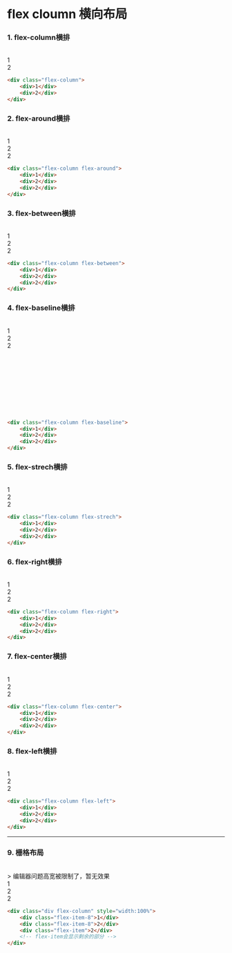# flex cloumn 横向布局

### 1. flex-column横排
<br/>
<div class="div flex-column">
	<div>1</div>
	<div>2</div>
</div>

```html
<div class="flex-column">
	<div>1</div>
	<div>2</div>
</div>
```

### 2. flex-around横排
<br/>
<div class="div flex-column flex-around">
	<div>1</div>
	<div>2</div>
	<div>2</div>
</div>

```html
<div class="flex-column flex-around">
	<div>1</div>
	<div>2</div>
	<div>2</div>
</div>
```

### 3. flex-between横排
<br/>
<div class="div flex-column flex-between">
	<div>1</div>
	<div>2</div>
	<div>2</div>
</div>

```html
<div class="flex-column flex-between">
	<div>1</div>
	<div>2</div>
	<div>2</div>
</div>
```

### 4. flex-baseline横排
<br/>
<div class="div flex-column flex-baseline" style="height:200px;">
	<div>1</div>
	<div>2</div>
	<div>2</div>
</div>

```html
<div class="flex-column flex-baseline">
	<div>1</div>
	<div>2</div>
	<div>2</div>
</div>
```

### 5. flex-strech横排
<br/>
<div class="div flex-column flex-strech" >
	<div>1</div>
	<div>2</div>
	<div>2</div>
</div>

```html
<div class="flex-column flex-strech">
	<div>1</div>
	<div>2</div>
	<div>2</div>
</div>
```

### 6. flex-right横排
<br/>
<div class="div flex-column flex-right" >
	<div>1</div>
	<div>2</div>
	<div>2</div>
</div>

```html
<div class="flex-column flex-right">
	<div>1</div>
	<div>2</div>
	<div>2</div>
</div>
```
### 7. flex-center横排
<br/>
<div class="div flex-column flex-center" >
	<div>1</div>
	<div>2</div>
	<div>2</div>
</div>

```html
<div class="flex-column flex-center">
	<div>1</div>
	<div>2</div>
	<div>2</div>
</div>
```
### 8. flex-left横排
<br/>
<div class="div flex-column flex-left" >
	<div>1</div>
	<div>2</div>
	<div>2</div>
</div>

```html
<div class="flex-column flex-left">
	<div>1</div>
	<div>2</div>
	<div>2</div>
</div>
```
<hr/>


### 9. 栅格布局
<br/>
> 编辑器问题高宽被限制了，暂无效果

<div class="div flex-column" style="width:100%">
	<div class="flex-item-8">1</div>
	<div class="flex-item-8">2</div>
	<div class="flex-item">2</div>
</div>

```html
<div class="div flex-column" style="width:100%">
	<div class="flex-item-8">1</div>
	<div class="flex-item-8">2</div>
	<div class="flex-item">2</div> 
	<!-- flex-item会显示剩余的部分 -->
</div>
```
